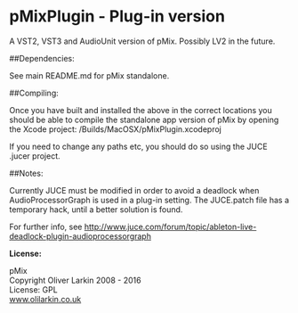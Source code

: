 # pMixPlugin - Plug-in version

A VST2, VST3 and AudioUnit version of pMix. Possibly LV2 in the future.

##Dependencies:

See main README.md for pMix standalone.

##Compiling:

Once you have built and installed the above in the correct locations you should be able to compile the standalone app version of pMix by opening the Xcode project: /Builds/MacOSX/pMixPlugin.xcodeproj

If you need to change any paths etc, you should do so using the JUCE .jucer project.

##Notes:

Currently JUCE must be modified in order to avoid a deadlock when AudioProcessorGraph is used in a plug-in setting. The JUCE.patch file has a temporary hack, until a better solution is found.

For further info, see http://www.juce.com/forum/topic/ableton-live-deadlock-plugin-audioprocessorgraph


**License:**

pMix  
Copyright Oliver Larkin 2008 - 2016  
License: GPL  
www.olilarkin.co.uk